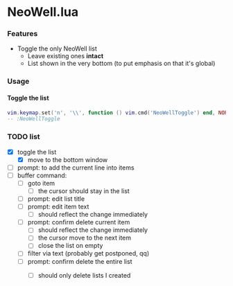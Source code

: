 NeoWell.lua
===

### Features

- Toggle the only NeoWell list
  - Leave existing ones **intact**
  - List shown in the very bottom (to put emphasis on that it's global)


### Usage

#### Toggle the list

```lua
vim.keymap.set('n', '\\', function () vim.cmd('NeoWellToggle') end, NOREF_NOERR_TRUNC)
-- :NeoWellToggle
```

### TODO list

- [x] toggle the list
  - [x] move to the bottom window
- [ ] prompt: to add the current line into items
- [ ] buffer command:
  - [ ] goto item
    - [ ] the cursor should stay in the list
  - [ ] prompt: edit list title
  - [ ] prompt: edit item text
    - [ ] should reflect the change immediately
  - [ ] prompt: confirm delete current item
    - [ ] should reflect the change immediately
    - [ ] the cursor move to the next item
    - [ ] close the list on empty
  - [ ] filter via text (probably get postponed, qq)
  - [ ] prompt: confirm delete the entire list
    - [ ] should only delete lists I created


